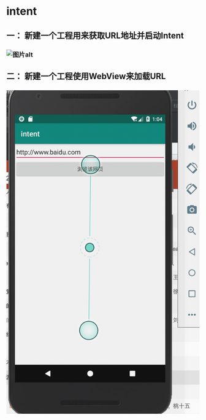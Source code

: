 # intent
## 一： 新建一个工程用来获取URL地址并启动Intent
### ![图片alt](https://github.com/aishuqing/intent/blob/master/app/屏幕快照%202019-04-30%20上午12.16.51.png')
## 二： 新建一个工程使用WebView来加载URL
### ![图片alt](https://github.com/aishuqing/intent/blob/master/app/屏幕快照%202019-05-01%20上午1.04.22.png)
